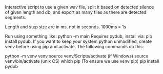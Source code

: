 Interactive script to use a given wav file, split it based on detected silence of given length and db, and export as many files as there are detected segments.

Length and step size are in ms, not in seconds. 1000ms = 1s

Run using something like: python -m main
Requires pydub, install via: pip install pydub.
If you want to keep your system python unmodified, create venv before using pip and activate. The following commands do this:

python -m venv venv
source venv/Scripts/activate (if Windows) source venv/bin/activate (unix OS)
which pip (To ensure we use venv pip)
pip install pydub

